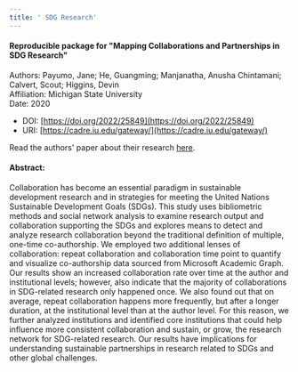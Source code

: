 ```yaml
---
title: ' SDG Research'
---
```


#### Reproducible package for "Mapping Collaborations and Partnerships in SDG Research"
Authors: Payumo, Jane; He, Guangming; Manjanatha, Anusha Chintamani; Calvert, Scout; Higgins, Devin  
Affiliation: Michigan State University  
Date: 2020

* DOI:  [https://doi.org/2022/25849](https://doi.org/2022/25849)
* URI:  [https://cadre.iu.edu/gateway/](https://cadre.iu.edu/gateway/)

Read the authors' paper about their research [here](https://www.frontiersin.org/articles/10.3389/frma.2020.612442/full).

#### Abstract:
Collaboration has become an essential paradigm in sustainable development research and in strategies for meeting the United Nations Sustainable Development Goals (SDGs). This study uses bibliometric methods and social network analysis to examine research output and collaboration supporting the SDGs and explores means to detect and analyze research collaboration beyond the traditional definition of multiple, one-time co-authorship. We employed two additional lenses of collaboration: repeat collaboration and collaboration time point to quantify and visualize co-authorship data sourced from Microsoft Academic Graph. Our results show an increased collaboration rate over time at the author and institutional levels; however, also indicate that the majority of collaborations in SDG-related research only happened once. We also found out that on average, repeat collaboration happens more frequently, but after a longer duration, at the institutional level than at the author level. For this reason, we further analyzed institutions and identified core institutions that could help influence more consistent collaboration and sustain, or grow, the research network for SDG-related research. Our results have implications for understanding sustainable partnerships in research related to SDGs and other global challenges.
